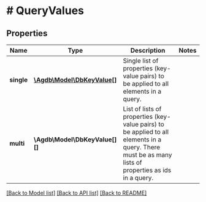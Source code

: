 # # QueryValues

## Properties

Name | Type | Description | Notes
------------ | ------------- | ------------- | -------------
**single** | [**\Agdb\Model\DbKeyValue[]**](DbKeyValue.md) | Single list of properties (key-value pairs) to be applied to all elements in a query. |
**multi** | **\Agdb\Model\DbKeyValue[][]** | List of lists of properties (key-value pairs) to be applied to all elements in a query. There must be as many lists of properties as ids in a query. |

[[Back to Model list]](../../README.md#models) [[Back to API list]](../../README.md#endpoints) [[Back to README]](../../README.md)
